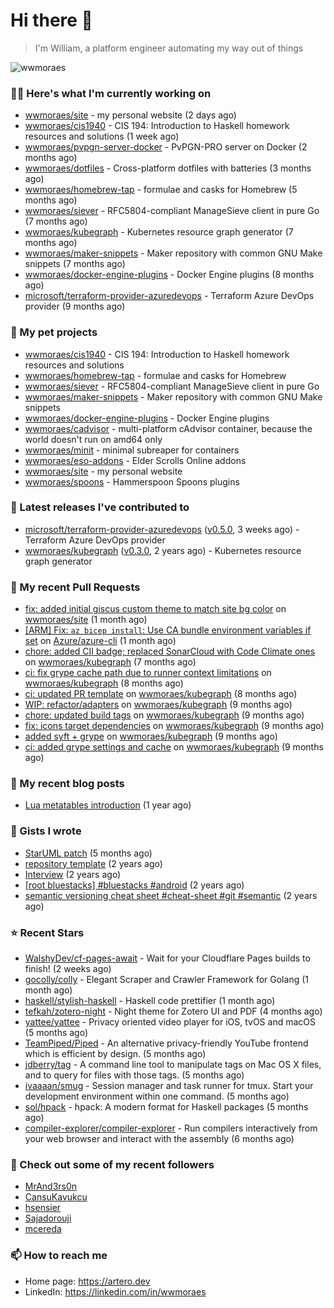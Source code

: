 # Hi there 👋

> I'm William, a platform engineer automating my way out of things

<img src="https://github-readme-stats.vercel.app/api?username=wwmoraes&show_icons=true" alt="wwmoraes" />

### 👨‍💻 Here's what I'm currently working on

- [wwmoraes/site](https://github.com/wwmoraes/site) - my personal website (2 days ago)
- [wwmoraes/cis1940](https://github.com/wwmoraes/cis1940) - CIS 194: Introduction to Haskell homework resources and solutions (1 week ago)
- [wwmoraes/pvpgn-server-docker](https://github.com/wwmoraes/pvpgn-server-docker) - PvPGN-PRO server on Docker (2 months ago)
- [wwmoraes/dotfiles](https://github.com/wwmoraes/dotfiles) - Cross-platform dotfiles with batteries (3 months ago)
- [wwmoraes/homebrew-tap](https://github.com/wwmoraes/homebrew-tap) - formulae and casks for Homebrew (5 months ago)
- [wwmoraes/siever](https://github.com/wwmoraes/siever) - RFC5804-compliant ManageSieve client in pure Go (7 months ago)
- [wwmoraes/kubegraph](https://github.com/wwmoraes/kubegraph) - Kubernetes resource graph generator (7 months ago)
- [wwmoraes/maker-snippets](https://github.com/wwmoraes/maker-snippets) - Maker repository with common GNU Make snippets (7 months ago)
- [wwmoraes/docker-engine-plugins](https://github.com/wwmoraes/docker-engine-plugins) - Docker Engine plugins (8 months ago)
- [microsoft/terraform-provider-azuredevops](https://github.com/microsoft/terraform-provider-azuredevops) - Terraform Azure DevOps provider (9 months ago)

### 🌱 My pet projects

- [wwmoraes/cis1940](https://github.com/wwmoraes/cis1940) - CIS 194: Introduction to Haskell homework resources and solutions
- [wwmoraes/homebrew-tap](https://github.com/wwmoraes/homebrew-tap) - formulae and casks for Homebrew
- [wwmoraes/siever](https://github.com/wwmoraes/siever) - RFC5804-compliant ManageSieve client in pure Go
- [wwmoraes/maker-snippets](https://github.com/wwmoraes/maker-snippets) - Maker repository with common GNU Make snippets
- [wwmoraes/docker-engine-plugins](https://github.com/wwmoraes/docker-engine-plugins) - Docker Engine plugins
- [wwmoraes/cadvisor](https://github.com/wwmoraes/cadvisor) - multi-platform cAdvisor container, because the world doesn&#39;t run on amd64 only
- [wwmoraes/minit](https://github.com/wwmoraes/minit) - minimal subreaper for containers
- [wwmoraes/eso-addons](https://github.com/wwmoraes/eso-addons) - Elder Scrolls Online addons
- [wwmoraes/site](https://github.com/wwmoraes/site) - my personal website
- [wwmoraes/spoons](https://github.com/wwmoraes/spoons) - Hammerspoon Spoons plugins

### 🔭 Latest releases I've contributed to

- [microsoft/terraform-provider-azuredevops](https://github.com/microsoft/terraform-provider-azuredevops) ([v0.5.0](https://github.com/microsoft/terraform-provider-azuredevops/releases/tag/v0.5.0), 3 weeks ago) - Terraform Azure DevOps provider
- [wwmoraes/kubegraph](https://github.com/wwmoraes/kubegraph) ([v0.3.0](https://github.com/wwmoraes/kubegraph/releases/tag/v0.3.0), 2 years ago) - Kubernetes resource graph generator

### 🔨 My recent Pull Requests

- [fix: added initial giscus custom theme to match site bg color](https://github.com/wwmoraes/site/pull/2) on [wwmoraes/site](https://github.com/wwmoraes/site) (1 month ago)
- [[ARM] Fix: `az bicep install`: Use CA bundle environment variables if set](https://github.com/Azure/azure-cli/pull/26013) on [Azure/azure-cli](https://github.com/Azure/azure-cli) (1 month ago)
- [chore: added CII badge; replaced SonarCloud with Code Climate ones](https://github.com/wwmoraes/kubegraph/pull/205) on [wwmoraes/kubegraph](https://github.com/wwmoraes/kubegraph) (7 months ago)
- [ci: fix grype cache path due to runner context limitations](https://github.com/wwmoraes/kubegraph/pull/189) on [wwmoraes/kubegraph](https://github.com/wwmoraes/kubegraph) (8 months ago)
- [ci: updated PR template](https://github.com/wwmoraes/kubegraph/pull/188) on [wwmoraes/kubegraph](https://github.com/wwmoraes/kubegraph) (8 months ago)
- [WIP: refactor/adapters](https://github.com/wwmoraes/kubegraph/pull/180) on [wwmoraes/kubegraph](https://github.com/wwmoraes/kubegraph) (9 months ago)
- [chore: updated build tags](https://github.com/wwmoraes/kubegraph/pull/179) on [wwmoraes/kubegraph](https://github.com/wwmoraes/kubegraph) (9 months ago)
- [fix: icons target dependencies](https://github.com/wwmoraes/kubegraph/pull/178) on [wwmoraes/kubegraph](https://github.com/wwmoraes/kubegraph) (9 months ago)
- [added syft &#43; grype](https://github.com/wwmoraes/kubegraph/pull/177) on [wwmoraes/kubegraph](https://github.com/wwmoraes/kubegraph) (9 months ago)
- [ci: added grype settings and cache](https://github.com/wwmoraes/kubegraph/pull/169) on [wwmoraes/kubegraph](https://github.com/wwmoraes/kubegraph) (9 months ago)

### 📜 My recent blog posts

- [Lua metatables introduction](https://artero.dev/posts/lua-metatables-introduction/) (1 year ago)

### 📓 Gists I wrote

- [StarUML patch](https://gist.github.com/3288859d4b466f530706aa556347de9f) (5 months ago)
- [repository template](https://gist.github.com/75dc66767a9f487c8235c5423027f69c) (2 years ago)
- [Interview](https://gist.github.com/b2ac3c3d92414f5d57d3a0b567c78065) (2 years ago)
- [[root bluestacks] #bluestacks #android](https://gist.github.com/d5714685ebbe6fa5087f6bab489fa365) (2 years ago)
- [semantic versioning cheat sheet #cheat-sheet #git #semantic](https://gist.github.com/bd2ba1b347dd38ce9af9706388eed74f) (2 years ago)

### ⭐ Recent Stars

- [WalshyDev/cf-pages-await](https://github.com/WalshyDev/cf-pages-await) - Wait for your Cloudflare Pages builds to finish! (2 weeks ago)
- [gocolly/colly](https://github.com/gocolly/colly) - Elegant Scraper and Crawler Framework for Golang (1 month ago)
- [haskell/stylish-haskell](https://github.com/haskell/stylish-haskell) - Haskell code prettifier (1 month ago)
- [tefkah/zotero-night](https://github.com/tefkah/zotero-night) - Night theme for Zotero UI and PDF (4 months ago)
- [yattee/yattee](https://github.com/yattee/yattee) - Privacy oriented video player for iOS, tvOS and macOS (5 months ago)
- [TeamPiped/Piped](https://github.com/TeamPiped/Piped) - An alternative privacy-friendly YouTube frontend which is efficient by design. (5 months ago)
- [jdberry/tag](https://github.com/jdberry/tag) - A command line tool to manipulate tags on Mac OS X files, and to query for files with those tags. (5 months ago)
- [ivaaaan/smug](https://github.com/ivaaaan/smug) - Session manager and task runner for tmux. Start your development environment within one command. (5 months ago)
- [sol/hpack](https://github.com/sol/hpack) - hpack: A modern format for Haskell packages (5 months ago)
- [compiler-explorer/compiler-explorer](https://github.com/compiler-explorer/compiler-explorer) - Run compilers interactively from your web browser and interact with the assembly (6 months ago)

### 👯 Check out some of my recent followers

- [MrAnd3rs0n](https://github.com/MrAnd3rs0n)
- [CansuKavukcu](https://github.com/CansuKavukcu)
- [hsensier](https://github.com/hsensier)
- [Sajadorouji](https://github.com/Sajadorouji)
- [mcereda](https://github.com/mcereda)

### 📫 How to reach me

- Home page: <https://artero.dev>
- LinkedIn: <https://linkedin.com/in/wwmoraes>
